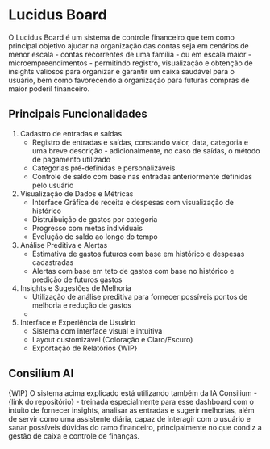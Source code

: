 # Lucidus Board

O Lucidus Board é um sistema de controle financeiro que tem como principal objetivo ajudar na organização das contas seja em cenários de menor escala - contas recorrentes de uma família - 
ou em escala maior - microempreendimentos - permitindo registro, visualização e obtenção de insights valiosos para organizar e garantir um caixa saudável para o usuário, bem como favorecendo
a organização para futuras compras de maior poderil financeiro.

## Principais Funcionalidades
1. Cadastro de entradas e saídas
    - Registro de entradas e saídas, constando valor, data, categoria e uma breve descrição - adicionalmente, no caso de saídas, o método de pagamento utilizado
    - Categorias pré-definidas e personalizáveis
    - Controle de saldo com base nas entradas anteriormente definidas pelo usuário
2. Visualização de Dados e Métricas
    - Interface Gráfica de receita e despesas com visualização de histórico
    - Distruibuição de gastos por categoria
    - Progresso com metas individuais
    - Evolução de saldo ao longo do tempo
3. Análise Preditiva e Alertas
    - Estimativa de gastos futuros com base em histórico e despesas cadastradas
    - Alertas com base em teto de gastos com base no histórico e predição de futuros gastos
4. Insights e Sugestões de Melhoria
    - Utilização de análise preditiva para fornecer possíveis pontos de melhoria e redução de gastos
    - 
5. Interface e Experiência de Usuário
    - Sistema com interface visual e intuitiva
    - Layout customizável (Coloração e Claro/Escuro)
    - Exportação de Relatórios {WIP}

## Consilium AI

{WIP} O sistema acima explicado está utilizando também da IA Consilium - {link do repositório} - treinada especialmente para esse dashboard com o intuito de fornecer insights, 
analisar as entradas e sugerir melhorias, além de servir como uma assistente diária, capaz de interagir com o usuário e sanar possíveis dúvidas do ramo financeiro, principalmente 
no que condiz a gestão de caixa e controle de finanças.
